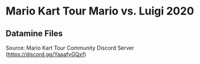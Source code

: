 # Mario Kart Tour Mario vs. Luigi 2020
## Datamine Files
Source: Mario Kart Tour Community Discord Server (https://discord.gg/YaaafyGQxf)
